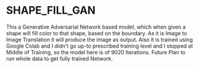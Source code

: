 # SHAPE_FILL_GAN
This a Generative Adversarial Network based model, which when given a shape will fill color to that shape, based on the boundary. As it is Image to Image Translation it will produce the image as output. Also it is trained using Google Colab and I didn't go up-to prescribed training level and I stopped at Middle of Training, so the model here is of 9020 Iterations. Future Plan to run whole data to get fully trained Network.
